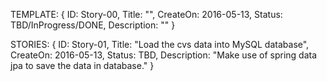 TEMPLATE:
{
    ID: Story-00,
    Title: "",
    CreateOn: 2016-05-13,
    Status: TBD/InProgress/DONE,
    Description: ""
}

STORIES:
{
    ID: Story-01,
    Title: "Load the cvs data into MySQL database",
    CreateOn: 2016-05-13,
    Status: TBD,
    Description: "Make use of spring data jpa to save the data in database."
}